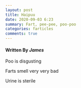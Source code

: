 ```yaml
---
layout: post
title: Haipuu
date: 2020-09-03 6:23
summary: Fart, pee-pee, poo-poo
categories: farticles
comments: true
---
```

#### Written By *James*



Poo is disgusting

Farts smell very very bad

Urine is sterile

